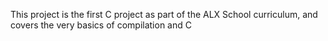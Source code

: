 This project is the first C project as part of the ALX School curriculum, and covers the very basics of compilation and C
